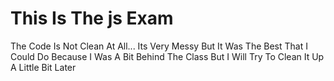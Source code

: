 # This Is The js Exam 
The Code Is Not Clean At All... Its Very Messy But It Was The Best That I Could Do Because I Was A Bit Behind The Class
But I Will Try To Clean It Up A Little Bit Later
